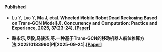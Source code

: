 #### Published

- Lu Y, Luo Y,<strong> Ma J<strong>, et al. Wheeled Mobile Robot Dead Reckoning Based on Trans‐GCN Model[J].<strong> Concurrency and Computation: Practice and Experience<strong>, 2025, 37(23-24). [[Paper]](https://onlinelibrary.wiley.com/doi/abs/10.1002/cpe.70271#)

- 路永乐,罗毅,<strong>马骏杰<strong>,等.一种基于Trans-GCN的移动机器人航位推算方法:202510183990[P][2025-09-24].[[Paper]](https://www.patentguru.com/cn/CN120066023A)